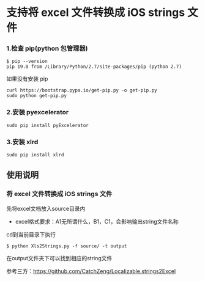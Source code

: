 
# 支持将 **excel** 文件转换成 **iOS** strings 文件


### 1.检查 pip(python 包管理器)

```
$ pip --version
pip 19.0 from /Library/Python/2.7/site-packages/pip (python 2.7)
```

如果没有安装 pip

```
curl https://bootstrap.pypa.io/get-pip.py -o get-pip.py
sudo python get-pip.py
```

### 2.安装 pyexcelerator

```
sudo pip install pyExcelerator
```

### 3.安装 xlrd

```
sudo pip install xlrd
```

## 使用说明

### 将 **excel** 文件转换成 **iOS** strings 文件
先将excel文档放入source目录内
* excel格式要求：A1无所谓什么，B1，C1，会影响输出string文件名称

cd到当前目录下执行
```
$ python Xls2Strings.py -f source/ -t output
```

在output文件夹下可以找到相应的string文件

参考三方：https://github.com/CatchZeng/Localizable.strings2Excel

